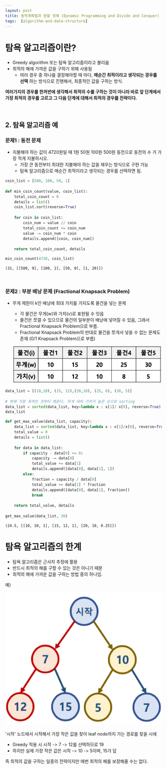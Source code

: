 ```yaml
---
layout: post
title: 동적계획법과 분할 정복 (Dynamic Programming and Divide and Conquer)
tags:  [algorithm-and-data-structure]
---
```


# 탐욕 알고리즘이란?
* Greedy algorithm 또는 탐욕 알고리즘이라고 불리움
* 최적의 해에 가까운 값을 구하기 위해 사용됨
    * 여러 경우 중 하나를 결정해야할 때 마다, **매순간 최적이라고 생각되는 경우를 선택** 하는 방식으로 진행해서, 최종적인 값을 구하는 방식.

**여러가지의 경우를 한꺼번에 생각해서 최적의 수를 구하는 것이 아니라 바로 앞 단계에서 가장 최적의 경우를 고르고 그 다음 단계에 대해서 최적의 경우를 전략이다.**

&nbsp;
&nbsp;
&nbsp;
&nbsp;
&nbsp;
&nbsp;


## 2. 탐욕 알고리즘 예

### 문제1 : 동전 문제
* 지불해야 하는 값이 4720원일 때 1원 50원 100원 500원 동전으로 동전의 수 가 가장 적게 지불하시오.
    * 가장 큰 동전부터 최대한 지불해야 하는 값을 채우는 방식으로 구현 가능
    * 탐욕 알고리즘으로 매순간 최적이라고 생각되는 경우를 선택하면 됨.

~~~python
coin_list = [500, 100, 50, 1]

def min_coin_count(value, coin_list):
    total_coin_count = 0
    details = list()
    coin_list.sort(reverse=True)

    for coin in coin_list:
        coin_num = value // coin
        total_coin_count += coin_num
        value -= coin_num * coin
        details.append([coin, coin_num])

    return total_coin_count, details
~~~

~~~python
min_coin_count(4720, coin_list)
~~~

~~~
(31, [[500, 9], [100, 2], [50, 0], [1, 20]])
~~~

&nbsp;
&nbsp;
&nbsp;
&nbsp;
&nbsp;
&nbsp;


### 문제2 : 부분 배낭 문제 (Fractional Knapsack Problem)

* 무게 제한이 k인 배낭에 최대 가치를 가지도록 물건을 넣는 문제
  * 각 물건은 무게(w)와 가치(v)로 표현될 수 잇음
  * 물건은 쪼갤 수 있으므로 물건의 일부분이 배낭에 넣어질 수 있음, 그래서 Fractional Knapsack Problem으로 부름.
  * Fractional Knapsack Problem의 반대로 물건을 쪼개서 넣을 수 없는 문제도 존재 (0/1 Knapsack Problem으로 부름)

  ![Alt text](/public/post/2020_02_28_greedy/pic1.PNG)

~~~python
data_list = [(10,10), (15, 12),(20,10), (25, 8), (30, 5)]

# 현재 가장 최적인 것부터 채운다. 무게 대비 가치가 높은 순으로 sorting
data_list = sorted(data_list, key=lambda x : x[1]/ x[0], reverse=True)
data_list
~~~

~~~python
def get_max_value(data_list, capacity):
    data_list = sorted(data_list, key=lambda x : x[1]/x[0], reverse=True)
    total_value = 0
    details = list()

    for data in data_list:
        if capacity - data[0] >= 0:
            capacity -= data[0]
            total_value += data[1]
            details.append([data[0], data[1], 1])
        else:
            fraction = capacity / data[0]
            total_value += data[1] * fraction
            details.append([data[0], data[1], fraction])
            break

    return total_value, details

get_max_value(data_list, 30)
~~~

~~~
(24.5, [[10, 10, 1], [15, 12, 1], [20, 10, 0.25]])
~~~

# 탐욕 알고리즘의 한계

* 탐욕 알고리즘은 근사치 추정에 활용
* 반드시 최적의 해를 구할 수 있는 것은 아니기 때문
* 최적의 해에 가까운 값을 구하는 방법 중의 하나임.

예)

![Alt text](/public/post/2020_02_28_greedy/pic2.PNG)


'시작' 노드에서 시작해서 가장 작은 값을 찾아 leaf node까지 가는 경로를 찾을 시에
* Greedy 적용 시 시작 -> 7 -> 12를 선택하므로 19
* 하지만 실제 가장 작은 값은 시작 -> 10 -> 5이며, 15가 답

즉 최적의 값을 구하는 일종의 전략이지만 매번 최적의 해를 보장해줄 수는 없다.
